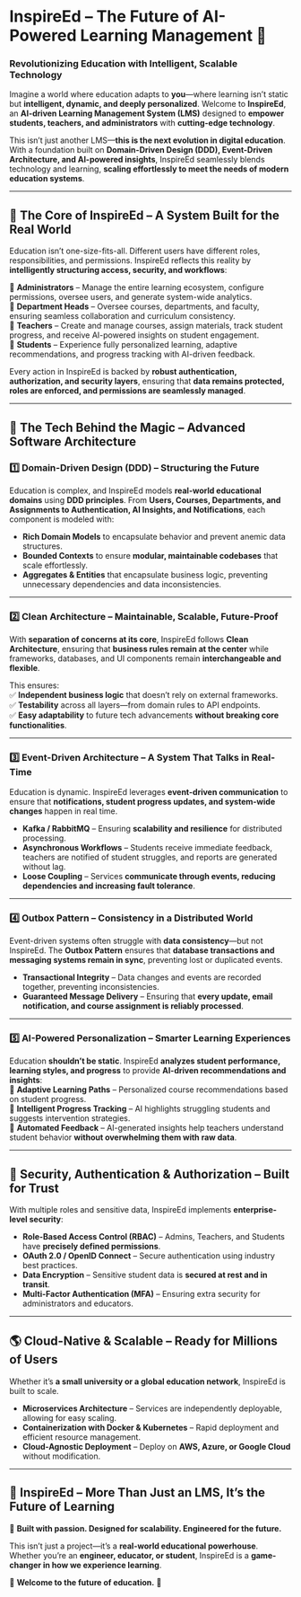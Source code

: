 # **InspireEd – The Future of AI-Powered Learning Management 🚀**  

### **Revolutionizing Education with Intelligent, Scalable Technology**  

Imagine a world where education adapts to **you**—where learning isn’t static but **intelligent, dynamic, and deeply personalized**. Welcome to **InspireEd**, an **AI-driven Learning Management System (LMS)** designed to **empower students, teachers, and administrators** with **cutting-edge technology**.  

This isn’t just another LMS—**this is the next evolution in digital education**. With a foundation built on **Domain-Driven Design (DDD), Event-Driven Architecture, and AI-powered insights**, InspireEd seamlessly blends technology and learning, **scaling effortlessly to meet the needs of modern education systems**.  

---

## **🌟 The Core of InspireEd – A System Built for the Real World**  

Education isn’t one-size-fits-all. Different users have different roles, responsibilities, and permissions. InspireEd reflects this reality by **intelligently structuring access, security, and workflows**:  

🔹 **Administrators** – Manage the entire learning ecosystem, configure permissions, oversee users, and generate system-wide analytics.  
🔹 **Department Heads** – Oversee courses, departments, and faculty, ensuring seamless collaboration and curriculum consistency.  
🔹 **Teachers** – Create and manage courses, assign materials, track student progress, and receive AI-powered insights on student engagement.  
🔹 **Students** – Experience fully personalized learning, adaptive recommendations, and progress tracking with AI-driven feedback.  

Every action in InspireEd is backed by **robust authentication, authorization, and security layers**, ensuring that **data remains protected, roles are enforced, and permissions are seamlessly managed**.  

---

## **🚀 The Tech Behind the Magic – Advanced Software Architecture**  

### **1️⃣ Domain-Driven Design (DDD) – Structuring the Future**  
Education is complex, and InspireEd models **real-world educational domains** using **DDD principles**. From **Users, Courses, Departments, and Assignments to Authentication, AI Insights, and Notifications**, each component is modeled with:  
- **Rich Domain Models** to encapsulate behavior and prevent anemic data structures.  
- **Bounded Contexts** to ensure **modular, maintainable codebases** that scale effortlessly.  
- **Aggregates & Entities** that encapsulate business logic, preventing unnecessary dependencies and data inconsistencies.  

---

### **2️⃣ Clean Architecture – Maintainable, Scalable, Future-Proof**  
With **separation of concerns at its core**, InspireEd follows **Clean Architecture**, ensuring that **business rules remain at the center** while frameworks, databases, and UI components remain **interchangeable and flexible**.  

This ensures:  
✅ **Independent business logic** that doesn’t rely on external frameworks.  
✅ **Testability** across all layers—from domain rules to API endpoints.  
✅ **Easy adaptability** to future tech advancements **without breaking core functionalities**.  

---

### **3️⃣ Event-Driven Architecture – A System That Talks in Real-Time**  
Education is dynamic. InspireEd leverages **event-driven communication** to ensure that **notifications, student progress updates, and system-wide changes** happen in real time.  

- **Kafka / RabbitMQ** – Ensuring **scalability and resilience** for distributed processing.  
- **Asynchronous Workflows** – Students receive immediate feedback, teachers are notified of student struggles, and reports are generated without lag.  
- **Loose Coupling** – Services **communicate through events, reducing dependencies and increasing fault tolerance**.  

---

### **4️⃣ Outbox Pattern – Consistency in a Distributed World**  
Event-driven systems often struggle with **data consistency**—but not InspireEd. The **Outbox Pattern** ensures that **database transactions and messaging systems remain in sync**, preventing lost or duplicated events.  

- **Transactional Integrity** – Data changes and events are recorded together, preventing inconsistencies.  
- **Guaranteed Message Delivery** – Ensuring that **every update, email notification, and course assignment is reliably processed**.  

---

### **5️⃣ AI-Powered Personalization – Smarter Learning Experiences**  
Education **shouldn’t be static**. InspireEd **analyzes student performance, learning styles, and progress** to provide **AI-driven recommendations and insights**:  
📌 **Adaptive Learning Paths** – Personalized course recommendations based on student progress.  
📌 **Intelligent Progress Tracking** – AI highlights struggling students and suggests intervention strategies.  
📌 **Automated Feedback** – AI-generated insights help teachers understand student behavior **without overwhelming them with raw data**.  

---

## **🔐 Security, Authentication & Authorization – Built for Trust**  
With multiple roles and sensitive data, InspireEd implements **enterprise-level security**:  

- **Role-Based Access Control (RBAC)** – Admins, Teachers, and Students have **precisely defined permissions**.  
- **OAuth 2.0 / OpenID Connect** – Secure authentication using industry best practices.  
- **Data Encryption** – Sensitive student data is **secured at rest and in transit**.  
- **Multi-Factor Authentication (MFA)** – Ensuring extra security for administrators and educators.  

---

## **🌎 Cloud-Native & Scalable – Ready for Millions of Users**  
Whether it’s **a small university or a global education network**, InspireEd is built to scale.  

- **Microservices Architecture** – Services are independently deployable, allowing for easy scaling.  
- **Containerization with Docker & Kubernetes** – Rapid deployment and efficient resource management.  
- **Cloud-Agnostic Deployment** – Deploy on **AWS, Azure, or Google Cloud** without modification.  

---

## **🎯 InspireEd – More Than Just an LMS, It’s the Future of Learning**  
📌 **Built with passion. Designed for scalability. Engineered for the future.**  

This isn’t just a project—it’s a **real-world educational powerhouse**. Whether you’re an **engineer, educator, or student**, InspireEd is a **game-changer in how we experience learning**.  

🚀 **Welcome to the future of education.** 🚀  
